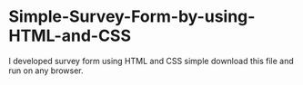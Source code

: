 # Simple-Survey-Form-by-using-HTML-and-CSS
I developed survey form using HTML and CSS 
simple download this file and run on any browser.
